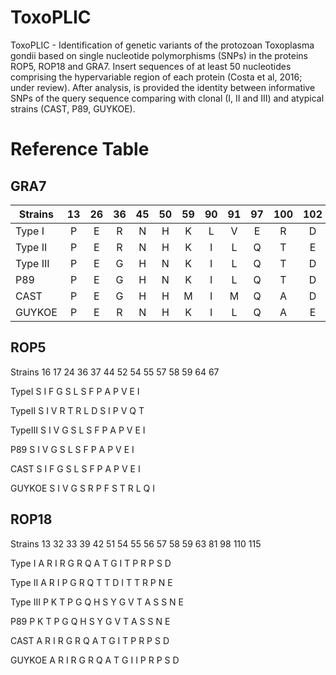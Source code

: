 # ToxoPLIC
ToxoPLIC - Identification of genetic variants of the protozoan Toxoplasma gondii based on single nucleotide polymorphisms (SNPs) in the proteins ROP5, ROP18 and GRA7. Insert sequences of at least 50 nucleotides comprising the hypervariable region of each protein (Costa et al, 2016; under review). After analysis, is provided the identity between informative SNPs of the query sequence comparing with clonal (I, II and III) and atypical strains (CAST, P89, GUYKOE).

#   Reference Table

  ##   GRA7

  | Strains      |   13  |   26  |  36   |  45   | 50    |  59   |  90   |  91   |   97  | 100   |   102 |   106 |   108 |   112 |   115 |  124 |  127  |   129 |  131  |  132 |
  | ------------ | :---: | :---: | :---: | :---: | :---: | :---: | :---: | :---: | :---: | :---: | :---: | :---: | :---: | :---: | :---: | :---:| :---: | :---: | :---: | ---: |
  | Type I       | P     | E     | R     | N     | H     | K     | L     | V     | E     | R     | D     | T     | G     | G     | L     | A    | L     | M     | L     | T    |
  | Type II      | P     | E     | R     | N     | H     | K     | I     | L     | Q     | T     | E     | T     | G     | S     | L     | A    | L     | M     | L     | T    |
  | Type III     | P     | E     | G     | H     | N     | K     | I     | L     | Q     | T     | D     | S     | G     | S     | I     | A    | L     | L     | I     | K    |
  | P89          | P     | E     | G     | H     | N     | K     | I     | L     | Q     | T     | D     | S     | G     | S     | I     | V    | L     | L     | I     | K    |
  | CAST         | P     | E     | G     | H     | H     | M     | I     | M     | Q     | A     | D     | T     | G     | N     | L     | V    | L     | L     | I     | K    |
  | GUYKOE       | P     | E     | R     | N     | H     | K     | I     | L     | Q     | A     | E     | T     | S     | N     | L     | A    | L     | M     | L     | T    |

  ##    ROP5

  Strains     16    17    24    36   37    44    52    54   55   57   58    59    64    67

  TypeI       S     I     F     G    S     L     S     F    P    A     P    V     E     I

  TypeII      S     I     V     R    T     R     L     D    S    I     P    V     Q     T

  TypeIII     S     I     V     G    S     L     S     F    P    A     P    V     E     I

  P89         S     I     V     G    S     L     S     F    P    A     P    V     E     I

  CAST        S     I     F     G    S     L     S     F    P    A     P    V     E     I

  GUYKOE      S     I     V     G    S     R     P     F    S    T     R    L     Q     I

    
  ##    ROP18

  Strains     13   32    33    39    42   51   54    55   56   57   58    59   63    81    98    110  115

  Type I      A    R     I     R     G    R    Q     A    T    G    I     T    P     R     P     S    D

  Type II     A    R     I     P     G    R    Q     T    T    D    I     T    T     R     P     N    E

  Type III    P    K     T     P     G    Q    H     S    Y    G    V     T    A     S     S     N    E

  P89         P    K     T     P     G    Q    H     S    Y    G    V     T    A     S     S     N    E

  CAST        A    R     I     R     G    R    Q     A    T    G    I     T    P     R     P     S    D

  GUYKOE      A    R     I     R     G    R    Q     A    T    G    I     I    P     R     P     S    D

